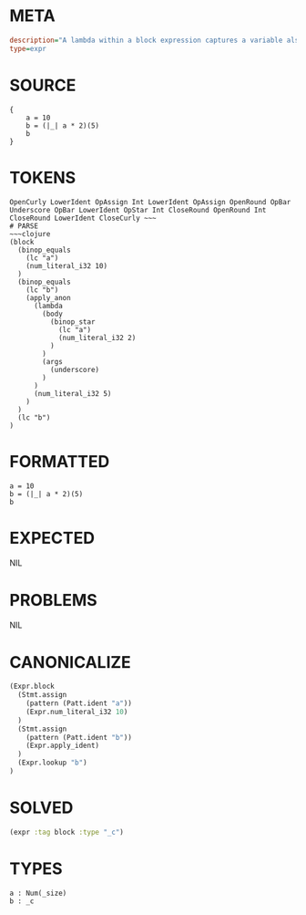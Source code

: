 # META
~~~ini
description="A lambda within a block expression captures a variable also defined within that block."
type=expr
~~~
# SOURCE
~~~roc
{
    a = 10
    b = (|_| a * 2)(5)
    b
}
~~~
# TOKENS
~~~text
OpenCurly LowerIdent OpAssign Int LowerIdent OpAssign OpenRound OpBar Underscore OpBar LowerIdent OpStar Int CloseRound OpenRound Int CloseRound LowerIdent CloseCurly ~~~
# PARSE
~~~clojure
(block
  (binop_equals
    (lc "a")
    (num_literal_i32 10)
  )
  (binop_equals
    (lc "b")
    (apply_anon
      (lambda
        (body
          (binop_star
            (lc "a")
            (num_literal_i32 2)
          )
        )
        (args
          (underscore)
        )
      )
      (num_literal_i32 5)
    )
  )
  (lc "b")
)
~~~
# FORMATTED
~~~roc
a = 10
b = (|_| a * 2)(5)
b
~~~
# EXPECTED
NIL
# PROBLEMS
NIL
# CANONICALIZE
~~~clojure
(Expr.block
  (Stmt.assign
    (pattern (Patt.ident "a"))
    (Expr.num_literal_i32 10)
  )
  (Stmt.assign
    (pattern (Patt.ident "b"))
    (Expr.apply_ident)
  )
  (Expr.lookup "b")
)
~~~
# SOLVED
~~~clojure
(expr :tag block :type "_c")
~~~
# TYPES
~~~roc
a : Num(_size)
b : _c
~~~
